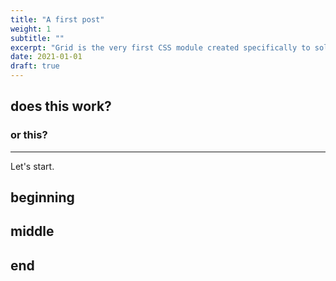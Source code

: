 ```yaml
---
title: "A first post"
weight: 1
subtitle: ""
excerpt: "Grid is the very first CSS module created specifically to solve the layout problems we’ve all been hacking our way around for as long as we’ve been making websites."
date: 2021-01-01
draft: true
---
```


## does this work?

### or this?

---

Let's start.

## beginning

## middle

## end
